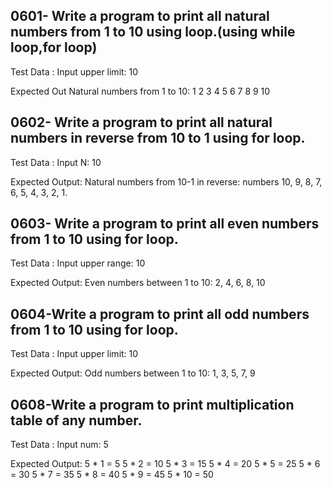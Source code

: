 
## 0601- Write a program to print all natural numbers from 1 to 10 using loop.(using while loop,for loop)
Test Data :
Input upper limit: 10

Expected Out
Natural numbers from 1 to 10:
 1
 2
 3
 4
 5
 6
 7
 8
 9
 10

## 0602- Write a program to print all natural numbers in reverse from 10 to 1 using for loop. 
Test Data :
Input N: 10

Expected Output:
Natural numbers from 10-1 in reverse: numbers
10,
 9, 
 8, 
 7, 
 6, 
 5, 
 4, 
 3, 
 2, 
 1.


## 0603- Write a program to print all even numbers from 1 to 10 using for loop.
Test Data :
Input upper range: 10

Expected Output:
Even numbers between 1 to 10:
2, 4, 6, 8, 10

## 0604-Write a program to print all odd numbers from 1 to 10 using for loop. 
Test Data :
Input upper limit: 10

Expected Output:
Odd numbers between 1 to 10:
1, 3, 5, 7, 9



## 0608-Write a program to print multiplication table of any number.
Test Data :
Input num: 5

Expected Output:
5 * 1  = 5
5 * 2  = 10
5 * 3  = 15
5 * 4  = 20
5 * 5  = 25
5 * 6  = 30
5 * 7  = 35
5 * 8  = 40
5 * 9  = 45
5 * 10 = 50





